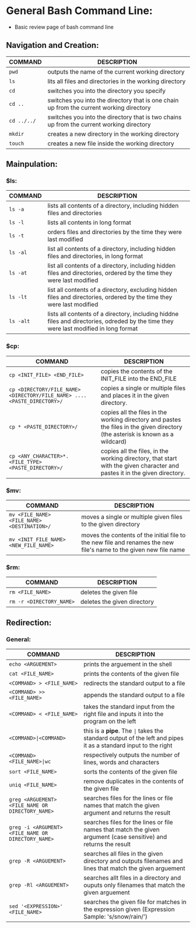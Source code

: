 

# General Bash Command Line:
- Basic review page of bash command line

## Navigation and Creation:
| COMMAND | DESCRIPTION |
| --- | ------------------------------------------------- |
| `pwd` | outputs the name of the current working directory |
| `ls` | lits all files and directories in the working directory |
| `cd` | switches you into the directory you specify |
| `cd ..` | switches you into the directory that is one chain up from the current working directory |
| `cd ../../` | switches you into the directory that is two chains up from the current working directory |
| `mkdir` | creates a new directory in the working directory |
| `touch` | creates a new file inside the working directory |

## Mainpulation:

### $ls:
| COMMAND | DESCRIPTION |
| --- | ------------------------------------------------- |
| `ls -a` | lists all contents of a directory, including hidden files and directories |
| `ls -l` | lists all contents in long format |
| `ls -t` | orders files and directories by the time they were last modified |
| `ls -al` | list all contents of a directory, including hidden files and directories, in long format |
| `ls -at` | list all contents of a directory, including hidden files and directories, ordered by the time they were last modified |
| `ls -lt` | list all contents of a directory, excluding hidden files and directories, ordered by the time they were last modified |
| `ls -alt` | lists all contents of a directory, including hiddne files and directories, odreded by the time they were last modified in long format |

### $cp:
| COMMAND | DESCRIPTION |
| --- | ------------------------------------------------- |
| `cp <INIT_FILE> <END_FILE>` | copies the contents of the INIT_FILE into the END_FILE |
| `cp <DIRECTORY/FILE_NAME> <DIRECTORY/FILE_NAME> .... <PASTE_DIRECTORY>/` | copies a single or multiple files and places it in the given directory. |
| `cp * <PASTE_DIRECTORY>/` | copies all the files in the working directory and pastes the files in the given directory (the asterisk is known as a wildcard) |
| `cp <ANY_CHARACTER>*.<FILE_TYPE> <PASTE_DIRECTORY>/`| copies all the files, in the working directory, that start with the given character and pastes it in the given directory. |

### $mv:
| COMMAND | DESCRIPTION |
| --- | ------------------------------------------------- |
| `mv <FILE_NAME> <FILE_NAME> <DESTINATION>/` | moves a single or multiple given files to the given directory |
| `mv <INIT_FILE_NAME> <NEW_FILE_NAME>` | moves the contents of the initial file to the new file and renames the new file's name to the given new file name |

### $rm:
| COMMAND | DESCRIPTION |
| --- | ------------------------------------------------- |
| `rm <FILE_NAME>` | deletes the given file |
| `rm -r <DIRECTORY_NAME>` | deletes the given directory | 

## Redirection:

### General: 
| COMMAND | DESCRIPTION |
| --- | ------------------------------------------------- |
| `echo <ARGUEMENT>` | prints the arguement in the shell |
| `cat <FILE_NAME>` | prints the contents of the given file |
| `<COMMAND> > <FILE_NAME>` | redirects the standard output to a file |
| `<COMMAND> >> <FILE_NAME>` | appends the standard output to a file |
| `<COMMAND> < <FILE_NAME>` | takes the standard input from the right file and inputs it into the program on the left |
| `<COMMAND>`<code>&#124;</code>`<COMMAND>` | this is a **pipe**. The <code>&#124;</code> takes the standard output of the left and pipes it as a standard input to the right |
| `<COMMAND> <FILE_NAME>`<code>&#124;</code>`wc` | respectively outputs the number of lines, words and characters |
| `sort <FILE_NAME>` | sorts the contents of the given file |
| `uniq <FILE_NAME>` | remove duplicates in the contents of the given file |
| `greg <ARGUEMENT> <FILE_NAME OR DIRECTORY_NAME>` | searches files for the lines or file names that match the given argument and returns the result |
| `greg -i <ARGUMENT> <FILE_NAME OR DIRECTORY_NAME>` | searches files for the lines or file names that match the given argument (case sensitive) and returns the result |
| `grep -R <ARGUEMENT>` | searches all files in the given directory and outputs filenames and lines that match the given arguement |
| `grep -Rl <ARGUEMENT>` | searches allt files in a directory and ouputs only filenames that match the given arguement |
| `sed '<EXPRESSION>' <FILE_NAME>` | searches the given file for matches in the expression given (Expression Sample: 's/snow/rain/') |


